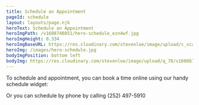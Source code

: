 ```yaml
---
title: Schedule an Appointment
pageId: schedule
layout: layouts/page.njk
heroText: Schedule an Appointment
heroImgPath: /v1608740851/hero-schedule_ezn4wf.jpg
heroImgHeight: 0.334
heroImgBaseURL: https://res.cloudinary.com/stevenloe/image/upload/c_scale,e_sharpen:100,
heroImg: /images/hero-schedule.jpg
bodyImgPosition: bottom left
bodyImg: https://res.cloudinary.com/stevenloe/image/upload/q_70/v1608679176/pexels-dominika-roseclay-no-background_m2qgr2.png
---
```

To schedule and appointment, you can book a time online using our handy schedule widget:
<!-- ClinicSense Button -->
<article class="schedule-widget">
<script type="text/javascript">
    var host = (('https:' == document.location.protocol) ? 'https://' : 'http://');
    var params = "?size=big&color=black";
    document.write(unescape('%3Cscript src="' + host +
    'innerbankschiropractic.clinicsense.com/book_widget/') + params +
    unescape('" type="text/javascript"%3E%3C/script%3E'));
</script>
</article>


Or you can schedule by phone by calling (252) 497-5910